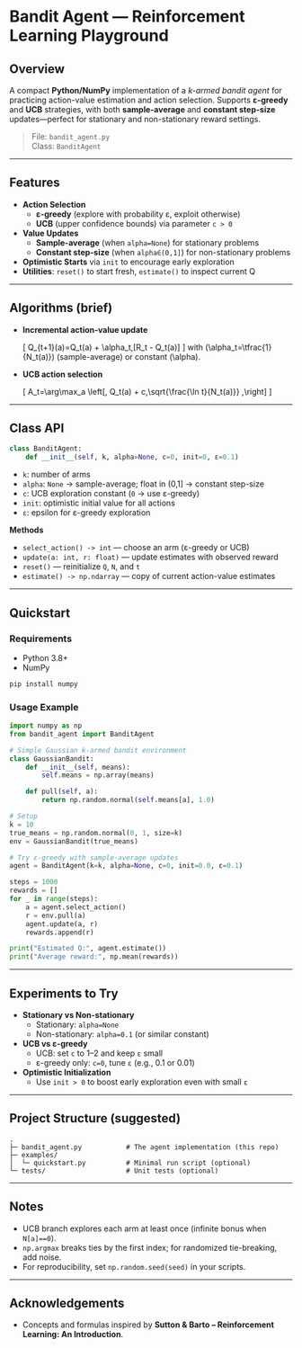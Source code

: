 # Bandit Agent — Reinforcement Learning Playground

## Overview
A compact **Python/NumPy** implementation of a *k-armed bandit agent* for practicing action-value estimation and action selection. Supports **ε-greedy** and **UCB** strategies, with both **sample-average** and **constant step-size** updates—perfect for stationary and non-stationary reward settings.

> File: `bandit_agent.py`  
> Class: `BanditAgent`

---

## Features

- **Action Selection**
  - **ε-greedy** (explore with probability ε, exploit otherwise)
  - **UCB** (upper confidence bounds) via parameter `c > 0`
- **Value Updates**
  - **Sample-average** (when `alpha=None`) for stationary problems  
  - **Constant step-size** (when `alpha∈(0,1]`) for non-stationary problems
- **Optimistic Starts** via `init` to encourage early exploration
- **Utilities**: `reset()` to start fresh, `estimate()` to inspect current Q

---

## Algorithms (brief)

- **Incremental action-value update**
  
  \[
  Q_{t+1}(a)=Q_t(a) + \alpha_t\,[R_t - Q_t(a)]
  \]
  with \(\alpha_t=\tfrac{1}{N_t(a)}\) (sample-average) or constant \(\alpha\).

- **UCB action selection**
  
  \[
  A_t=\arg\max_a \left[\, Q_t(a) + c\,\sqrt{\frac{\ln t}{N_t(a)}} \,\right]
  \]

---

## Class API

```python
class BanditAgent:
    def __init__(self, k, alpha=None, c=0, init=0, ε=0.1)
```

- `k`: number of arms  
- `alpha`: `None` → sample-average; float in (0,1] → constant step-size  
- `c`: UCB exploration constant (`0` → use ε-greedy)  
- `init`: optimistic initial value for all actions  
- `ε`: epsilon for ε-greedy exploration

**Methods**

- `select_action() -> int` — choose an arm (ε-greedy or UCB)
- `update(a: int, r: float)` — update estimates with observed reward
- `reset()` — reinitialize `Q`, `N`, and `t`
- `estimate() -> np.ndarray` — copy of current action-value estimates

---

## Quickstart

### Requirements
- Python 3.8+
- NumPy

```bash
pip install numpy
```

### Usage Example

```python
import numpy as np
from bandit_agent import BanditAgent

# Simple Gaussian k-armed bandit environment
class GaussianBandit:
    def __init__(self, means):
        self.means = np.array(means)

    def pull(self, a):
        return np.random.normal(self.means[a], 1.0)

# Setup
k = 10
true_means = np.random.normal(0, 1, size=k)
env = GaussianBandit(true_means)

# Try ε-greedy with sample-average updates
agent = BanditAgent(k=k, alpha=None, c=0, init=0.0, ε=0.1)

steps = 1000
rewards = []
for _ in range(steps):
    a = agent.select_action()
    r = env.pull(a)
    agent.update(a, r)
    rewards.append(r)

print("Estimated Q:", agent.estimate())
print("Average reward:", np.mean(rewards))
```

---

## Experiments to Try

- **Stationary vs Non-stationary**
  - Stationary: `alpha=None`
  - Non-stationary: `alpha=0.1` (or similar constant)
- **UCB vs ε-greedy**
  - UCB: set `c` to 1–2 and keep `ε` small
  - ε-greedy only: `c=0`, tune `ε` (e.g., 0.1 or 0.01)
- **Optimistic Initialization**
  - Use `init > 0` to boost early exploration even with small `ε`

---

## Project Structure (suggested)

```
.
├─ bandit_agent.py           # The agent implementation (this repo)
├─ examples/
│  └─ quickstart.py          # Minimal run script (optional)
└─ tests/                    # Unit tests (optional)
```

---

## Notes

- UCB branch explores each arm at least once (infinite bonus when `N[a]==0`).
- `np.argmax` breaks ties by the first index; for randomized tie-breaking, add noise.
- For reproducibility, set `np.random.seed(seed)` in your scripts.

---

## Acknowledgements
- Concepts and formulas inspired by **Sutton & Barto – Reinforcement Learning: An Introduction**.
